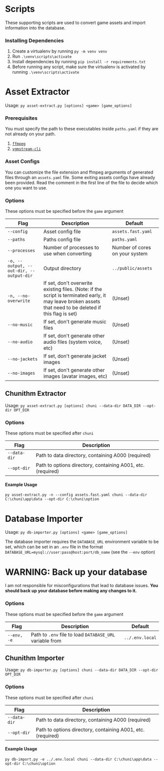 # Scripts

These supporting scripts are used to convert game assets and import information into the database.

### Installing Dependencies
1. Create a virtualenv by running `py -m venv venv`
2. Run `.\venv\scripts\activate`
3. Install dependencies by running `pip install -r requirements.txt`
4. Before running any script, make sure the virtualenv is activated by running `.\venv\scripts\activate`

# Asset Extractor
Usage: `py asset-extract.py [options] <game> [game_options]`

### Prerequisites
You must specify the path to these executables inside `paths.yaml` if they are not already on your path. 
1. [`ffmpeg`](https://ffmpeg.org/download.html)
2. [`vgmstream-cli`](https://vgmstream.org/)

### Asset Configs
You can customize the file extension and ffmpeg arguments of generated files through an `assets.yaml` file. Some exiting assets configs have already been provided. Read the comment in the first line of the file to decide which one you want to use.

### Options
These options must be specified before the `game` argument

| Flag                                    | Description                                                                                                                                                | Default                        |
|-----------------------------------------|------------------------------------------------------------------------------------------------------------------------------------------------------------|--------------------------------|
| `--config`                              | Asset config file                                                                                                                                          | `assets.fast.yaml`             |
| `--paths`                               | Paths config file                                                                                                                                          | `paths.yaml`                   |
| `--processes`                           | Number of processes to use when converting                                                                                                                 | Number of cores on your system |
| `-o, --output, --out-dir, --output-dir` | Output directory                                                                                                                                           | `../public/assets`             |
| `-n, --no-overwrite`                    | If set, don't overwrite existing files.  (Note: if the script is terminated early, it may leave broken assets that need to be deleted if this flag is set) | (Unset)                        |
| `--no-music`                            | If set, don't generate music files                                                                                                                         | (Unset)                        |
| `--no-audio`                            | If set, don't generate other audio files (system voice, etc)                                                                                               | (Unset)                        |
| `--no-jackets`                          | If set, don't generate jacket images                                                                                                                       | (Unset)                        |
| `--no-images`                           | If set, don't generate other images (avatar images, etc)                                                                                                   | (Unset)                        |

## Chunithm Extractor
Usage: `py asset-extract.py [options] chuni --data-dir DATA_DIR --opt-dir OPT_DIR`
### Options
These options must be specified after `chuni`

| Flag         | Description                                                 |
|--------------|-------------------------------------------------------------|
| `--data-dir` | Path to data directory, containing A000 (required)          |
| `--opt-dir`  | Path to options directory, containing A001, etc. (required) |

#### Example Usage
`py asset-extract.py -n --config assets.fast.yaml chuni --data-dir C:\chuni\app\data --opt-dir C:\chuni\option`

# Database Importer
Usage: `py db-importer.py [options] <game> [game_options]`

The database importer requires the `DATABASE_URL` environment variable to be set, which can be set in an `.env` file in the format `DATABASE_URL=mysql://user:pass@host:port/db_name` (see the `--env` option)

# **WARNING: Back up your database**
I am not responsible for misconfigurations that lead to database issues. **You should back up your database before making any changes to it.**

### Options
These options must be specified before the `game` argument

| Flag        | Description                                              | Default         |
|-------------|----------------------------------------------------------|-----------------|
| `--env, -e` | Path to `.env` file to load `DATABASE_URL` variable from | `../.env.local` |

## Chunithm Importer
Usage: `py db-importer.py [options] chuni --data-dir DATA_DIR --opt-dir OPT_DIR`

### Options
These options must be specified after `chuni`

| Flag         | Description                                                 |
|--------------|-------------------------------------------------------------|
| `--data-dir` | Path to data directory, containing A000 (required)          |
| `--opt-dir`  | Path to options directory, containing A001, etc. (required) |

#### Example Usage
`py db-import.py -e ../.env.local chuni --data-dir C:\chuni\app\data --opt-dir C:\chuni\option`
